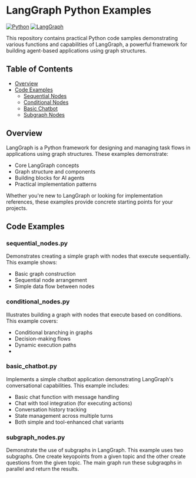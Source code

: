 # LangGraph Python Examples
[![Python](https://img.shields.io/badge/Python-3.8%2B-blue)](https://python.org)
[![LangGraph](https://img.shields.io/badge/LangGraph-latest-brightgreen)](https://github.com/langchain-ai/langgraph)

This repository contains practical Python code samples demonstrating various functions and capabilities of LangGraph, a 
powerful framework for building agent-based applications using graph structures.

## Table of Contents

- [Overview](#overview)
- [Code Examples](#code-examples)
  - [Sequential Nodes](#sequential_nodespy)
  - [Conditional Nodes](#conditional_nodespy)
  - [Basic Chatbot](#basic_chatbotpy)
  - [Subgraph Nodes](#subgraph_nodespy)


## Overview

LangGraph is a Python framework for designing and managing task flows in applications using graph structures. These examples demonstrate:

- Core LangGraph concepts
- Graph structure and components
- Building blocks for AI agents
- Practical implementation patterns

Whether you're new to LangGraph or looking for implementation references, these examples provide concrete starting points for your projects.

## Code Examples

### sequential_nodes.py
Demonstrates creating a simple graph with nodes that execute sequentially. This example shows:
- Basic graph construction
- Sequential node arrangement
- Simple data flow between nodes

### conditional_nodes.py
Illustrates building a graph with nodes that execute based on conditions. This example covers:
- Conditional branching in graphs
- Decision-making flows
- Dynamic execution paths
- 
### basic_chatbot.py
Implements a simple chatbot application demonstrating LangGraph's conversational capabilities. This example includes:
- Basic chat function with message handling
- Chat with tool integration (for executing actions)
- Conversation history tracking
- State management across multiple turns
- Both simple and tool-enhanced chat variants

### subgraph_nodes.py
Demonstrate the use of subgraphs in LangGraph. This example uses two subgraphs. One create keyopoints from a given
topic and the other create questions from the given topic. The main graph run these subgraqphs in parallel and return the results.




